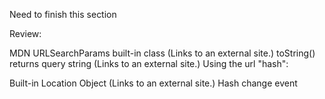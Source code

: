 Need to finish this section


Review:

MDN URLSearchParams built-in class (Links to an external site.)
toString() returns query string (Links to an external site.)
Using the url "hash":

Built-in Location Object (Links to an external site.)
Hash change event